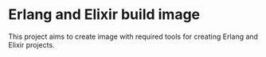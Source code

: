 # Erlang and Elixir build image

This project aims to create image with required tools for creating Erlang and Elixir projects.
